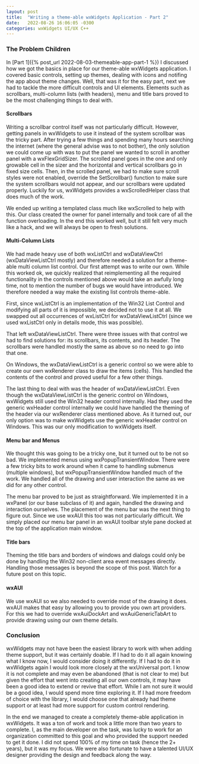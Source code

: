 ```yaml
---
layout: post
title:  "Writing a theme-able wxWidgets Application - Part 2"
date:   2022-08-26 16:06:05 -0300
categories: wxWidgets UI/UX C++
---
```


### The Problem Children
In [Part 1]({% post_url 2022-08-03-themeable-app-part-1 %}) I discussed how we got the basics in place for our theme-able wxWidgets application. I covered basic controls, setting up themes, dealing with icons and notifing the app about theme changes. Well, that was it for the easy part, next we had to tackle the more difficult controls and UI elements. Elements such as scrollbars, multi-column lists (with headers), menu and title bars proved to be the most challenging things to deal with.

#### Scrollbars
Writing a scrollbar control itself was not particularly difficult. However, getting panels in wxWidgets to use it instead of the system scrollbar was the tricky part. After trying a few things and spending many hours searching the internet (where the general advise was to not bother), the only solution we could come up with was to put the panel we wanted to scroll in another panel with a wxFlexGridSizer. The scrolled panel goes in the one and only growable cell in the sizer and the horizontal and vertical scrollbars go in fixed size cells. Then, in the scrolled panel, we had to make sure scroll styles were not enabled, override the SetScrollbar() function to make sure the system scrollbars would not appear, and our scrollbars were updated properly. Luckily for us, wxWidgets provides a wxScrolledHelper class that does much of the work.  

We ended up writing a templated class much like wxScrolled<T> to help with this. Our class created the owner for panel <T> internally and took care of all the function overloading. In the end this worked well, but it still felt very much like a hack, and we will always be open to fresh solutions. 

#### Multi-Column Lists 
We had made heavy use of both wxListCtrl and wxDataViewCtrl (wxDataViewListCtrl mostly) and therefore needed a solution for a theme-able multi column list control. Our first attempt was to write our own. While this worked ok, we quickly realized that reimplementing all the required functionality in the controls mentioned above would take an awfully long time, not to mention the number of bugs we would have introduced. We therefore needed a way make the existing list controls theme-able. 

First, since wxListCtrl is an implementation of the Win32 List Control and modifying all parts of it is impossible, we decided not to use it at all. We swapped out all occurrences of wxListCtrl for wxDataViewListCtrl (since we used wxListCtrl only in details mode, this was possible). 

That left wxDataViewListCtrl. There were three issues with that control we had to find solutions for: its scrollbars, its contents, and its header. The scrollbars were handled mostly the same as above so no need to go into that one.  

On Windows, the wxDataViewListCtrl is a generic control so we were able to create our own wxRenderer class to draw the items (cells). This handled the contents of the control and proved useful for a few other things. 

The last thing to deal with was the header of wxDataViewListCtrl. Even though the wxDataViewListCtrl is the generic control on Windows, wxWidgets still used the Win32 header control internally. Had they used the generic wxHeader control internally we could have handled the theming of the header via our wxRenderer class mentioned above. As it turned out, our only option was to make wxWidgets use the generic wxHeader control on Windows. This was our only modification to wxWidgets itself. 

#### Menu bar and Menus
We thought this was going to be a tricky one, but it turned out to be not so bad. We implemented menus using wxPopupTransientWindow. There were a few tricky bits to work around when it came to handling submenus (multiple windows), but wxPopupTransientWindow handled much of the work. We handled all of the drawing and user interaction the same as we did for any other control. 

The menu bar proved to be just as straightforward. We implemented it in a wxPanel (or our base subclass of it) and again, handled the drawing and interaction ourselves. The placement of the menu bar was the next thing to figure out. Since we use wxAUI this too was not particularly difficult. We simply placed our menu bar panel in an wxAUI toolbar style pane docked at the top of the application main window. 

#### Title bars
Theming the title bars and borders of windows and dialogs could only be done by handling the Win32 non-client area event messages directly. Handling those messages is beyond the scope of this post. Watch for a future post on this topic.

#### wxAUI
We use wxAUI so we also needed to override most of the drawing it does. wxAUI makes that easy by allowing you to provide you own art providers. For this we had to override wxAuiDockArt and wxAuiGenericTabArt to provide drawing using our own theme details.  

### Conclusion 
wxWidgets may not have been the easiest library to work with when adding theme support, but it was certainly doable. If I had to do it all again knowing what I know now, I would consider doing it differently. If I had to do it in wxWidgets again I would look more closely at the wxUniversal port. I know it is not complete and may even be abandoned (that is not clear to me) but given the effort that went into creating all our own controls, it may have been a good idea to extend or revive that effort. While I am not sure it would be a good idea, I would spend more time exploring it. If I had more freedom of choice with the library, I would choose one that already had theme support or at least had more support for custom control rendering. 

In the end we managed to create a completely theme-able application in wxWidgets. It was a ton of work and took a little more than two years to complete. I, as the main developer on the task, was lucky to work for an organization committed to this goal and who provided the support needed to get it done. I did not spend 100% of my time on task (hence the 2+ years), but it was my focus. We were also fortunate to have a talented UI/UX designer providing the design and feedback along the way. 